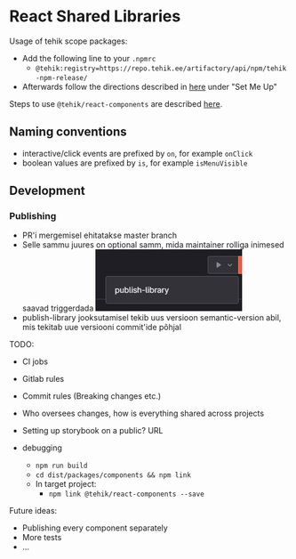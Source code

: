 # React Shared Libraries

Usage of tehik scope packages:

- Add the following line to your `.npmrc`
  - `@tehik:registry=https://repo.tehik.ee/artifactory/api/npm/tehik-npm-release/`
- Afterwards follow the directions described in [here](https://repo.tehik.ee/ui/repos/tree/General/tehik-npm-release) under "Set Me Up"

Steps to use `@tehik/react-components` are described [here](https://star2-storybook.netlify.app/?path=/docs/documentation-usage--usage).

## Naming conventions

- interactive/click events are prefixed by `on`, for example `onClick`
- boolean values are prefixed by `is`, for example `isMenuVisible`

## Development

### Publishing

- PR'i mergemisel ehitatakse master branch
- Selle sammu juures on optional samm, mida maintainer rolliga inimesed saavad triggerdada
  ![img.png](publish.png)
- publish-library jooksutamisel tekib uus versioon semantic-version abil, mis tekitab uue versiooni commit'ide põhjal

TODO:

- CI jobs
- Gitlab rules
- Commit rules (Breaking changes etc.)
- Who oversees changes, how is everything shared across projects
- Setting up storybook on a public? URL

- debugging
  - `npm run build`
  - `cd dist/packages/components && npm link`
  - In target project:
    - `npm link @tehik/react-components --save`

Future ideas:

- Publishing every component separately
- More tests
- ...
